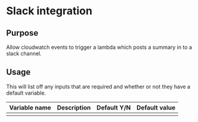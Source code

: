 # Slack integration

## Purpose
Allow cloudwatch events to trigger a lambda which posts a summary in to a slack channel.

## Usage
This will list off any inputs that are required and whether or not they have a default variable. 

| Variable name | Description | Default Y/N | Default value|
|---------------|-------------|-------------|--------------|
|  |  |  |  |